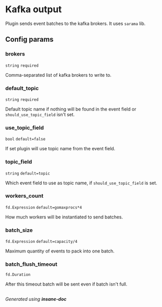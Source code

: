 # Kafka output
Plugin sends event batches to the kafka brokers. It uses `sarama` lib.

## Config params
### brokers

`string`  `required` 

Comma-separated list of kafka brokers to write to.

### default_topic

`string`  `required` 

Default topic name if nothing will be found in the event field or `should_use_topic_field` isn't set.

### use_topic_field

`bool` `default=false`  

If set plugin will use topic name from the event field.

### topic_field

`string` `default=topic`  

Which event field to use as topic name, if `should_use_topic_field` is set.

### workers_count

`fd.Expression` `default=gomaxprocs*4`  

How much workers will be instantiated to send batches.

### batch_size

`fd.Expression` `default=capacity/4`  

Maximum quantity of events to pack into one batch.

### batch_flush_timeout

`fd.Duration`   

After this timeout batch will be sent even if batch isn't full.


##
 *Generated using **insane-doc***